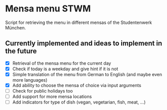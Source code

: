 # Mensa menu STWM

Script for retrieving the menu in different mensas of the Studentenwerk München.

## Currently implemented and ideas to implement in the future

- [x] Retrieval of the mensa menu for the current day
- [x] Check if today is a weekday and give hint if it is not
- [x] Simple translation of the menu from German to English (and maybe even more languages)
- [x] Add ability to choose the mensa of choice via input arguments
- [ ] Check for public holidays too
- [ ] Add support for more mensa locations
- [ ] Add indicators for type of dish (vegan, vegetarian, fish, meat, ...)